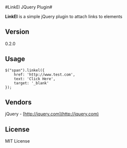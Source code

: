 #LinkEl JQuery Plugin#

**LinkEl** is a simple jQuery plugin to attach links to elements

## Version ##
0.2.0

## Usage ##
    $("span").linkel({
		href: 'http://www.test.com',
		text: 'Click Here',
		target: '_blank'
	});

## Vendors ##
jQuery - [http://jquery.com](http://jquery.com)

## License ##
MIT License